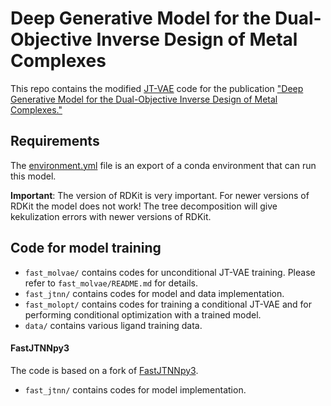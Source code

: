 # Deep Generative Model for the Dual-Objective Inverse Design of Metal Complexes

This repo contains the modified [JT-VAE](https://github.com/Bibyutatsu/FastJTNNpy3) code for the publication ["Deep Generative Model for the Dual-Objective Inverse Design of Metal Complexes."](https://doi.org/10.26434/chemrxiv-2024-mzs7b)

## Requirements

The [environment.yml](environment.yml) file is an export of a conda environment that can run this model.

**Important**:
The version of RDKit is very important. For newer versions of RDKit the model does not work!
The tree decomposition will give kekulization errors with newer versions of RDKit.

## Code for model training

- `fast_molvae/` contains codes for unconditional JT-VAE training. Please refer to `fast_molvae/README.md` for details.
- `fast_jtnn/` contains codes for model and data implementation.
- `fast_molopt/` contains codes for training a conditional JT-VAE and for performing conditional optimization with a trained model.
- `data/` contains various ligand training data.

#### FastJTNNpy3

The code is based on a fork of [FastJTNNpy3](https://github.com/Bibyutatsu/FastJTNNpy3).

- `fast_jtnn/` contains codes for model implementation.
